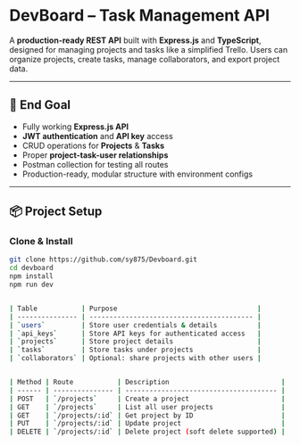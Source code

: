 # DevBoard – Task Management API

A **production-ready REST API** built with **Express.js** and **TypeScript**, designed for managing projects and tasks like a simplified Trello. Users can organize projects, create tasks, manage collaborators, and export project data.

---

## 🎯 End Goal

- Fully working **Express.js API**  
- **JWT authentication** and **API key** access  
- CRUD operations for **Projects** & **Tasks**  
- Proper **project-task-user relationships**  
- Postman collection for testing all routes  
- Production-ready, modular structure with environment configs  

---

## 📦 Project Setup

### **Clone & Install**

```bash
git clone https://github.com/sy875/Devboard.git
cd devboard
npm install
npm run dev


| Table           | Purpose                                   |
| --------------- | ----------------------------------------- |
| `users`         | Store user credentials & details          |
| `api_keys`      | Store API keys for authenticated access   |
| `projects`      | Store project details                     |
| `tasks`         | Store tasks under projects                |
| `collaborators` | Optional: share projects with other users |


| Method | Route           | Description                            |
| ------ | --------------- | -------------------------------------- |
| POST   | `/projects`     | Create a project                       |
| GET    | `/projects`     | List all user projects                 |
| GET    | `/projects/:id` | Get project by ID                      |
| PUT    | `/projects/:id` | Update project                         |
| DELETE | `/projects/:id` | Delete project (soft delete supported) |


